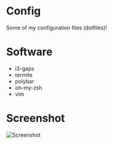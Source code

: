 # Config
Some of my configuration files (dotfiles)!

# Software
- i3-gaps
- termite
- polybar
- oh-my-zsh
- vim

# Screenshot
![Screenshot](https://lh3.googleusercontent.com/-AL0NzMd7DPY/WYKZov29GVI/AAAAAAAANQk/qbnxyQ4VctIUqYOAecmEFCvmuMFOHtDdACL0BGAYYCw/h1080/Screenshot_2017-08-02_20-32-49.png)
